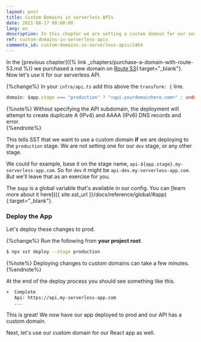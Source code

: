 ```yaml
---
layout: post
title: Custom Domains in serverless APIs
date: 2021-08-17 00:00:00
lang: en
description: In this chapter we are setting a custom domain for our serverless API on AWS. We are using the SST ApiGatewayV2 component to configure the custom domain.
ref: custom-domains-in-serverless-apis
comments_id: custom-domains-in-serverless-apis/2464
---
```


In the [previous chapter]({% link _chapters/purchase-a-domain-with-route-53.md %}) we purchased a new domain on [Route 53](https://aws.amazon.com/route53/){:target="_blank"}. Now let's use it for our serverless API.

{%change%} In your `infra/api.ts` add this above the `transform: {` line.

```ts
domain: $app.stage === "production" ? "<api.yourdomainhere.com>" : undefined,
```
{%note%}
Without specifying the API subdomain, the deployment will attempt to create duplicate A (IPv4) and AAAA (IPv6) DNS records and error.  
{%endnote%}

This tells SST that we want to use a custom domain **if** we are deploying to the `production` stage. We are not setting one for our `dev` stage, or any other stage.

We could for example, base it on the stage name, `api-${app.stage}.my-serverless-app.com`. So for `dev` it might be `api-dev.my-serverless-app.com`. But we'll leave that as an exercise for you.

The `$app` is a global variable that's available in our config. You can [learn more about it here]({{ site.sst_url }}/docs/reference/global/#app){:target="_blank"}.

### Deploy the App

Let's deploy these changes to prod.

{%change%} Run the following from **your project root**.

```bash
$ npx sst deploy --stage production
```

{%note%}
Deploying changes to custom domains can take a few minutes.
{%endnote%}

At the end of the deploy process you should see something like this.

```bash
+  Complete
   Api: https://api.my-serverless-app.com
   ...
```

This is great! We now have our app deployed to prod and our API has a custom domain.

Next, let's use our custom domain for our React app as well.
